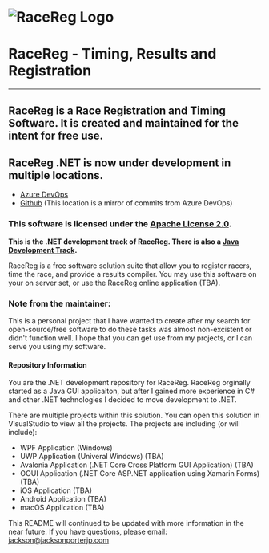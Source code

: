 # ![RaceReg Logo](https://image.jimcdn.com/app/cms/image/transf/dimension=200x10000:format=png/path/s6723e038b030cc3c/image/ib24e5acf080cc3ee/version/1447710752/image.png)
# RaceReg - Timing, Results and Registration
---
## RaceReg is a Race Registration and Timing Software. It is created and maintained for the intent for free use. 
## RaceReg .NET is now under development in multiple locations. 
* [Azure DevOps](https://dev.azure.com/RaceReg/RaceReg)
* [Github](https://github.com/jacksonporter/RaceReg-NET) (This location is a mirror of commits from Azure DevOps)

### This software is licensed under the [Apache License 2.0](https://github.com/jacksonporter/RaceReg-NET/blob/master/LICENSE). 

**This is the .NET development track of RaceReg. There is also a [Java Development Track](https://github.com/jacksonporter/RaceReg).**

RaceReg is a free software solution suite that allow you to register racers, time the race, and provide a results compiler. You may use this software on your on server set, or use the RaceReg online application (TBA). 

### Note from the maintainer:
This is a personal project that I have wanted to create after my search for open-source/free software to do these tasks was almost non-excistent or didn't function well. I hope that you can get use from my projects, or I can serve you using my software. 

#### Repository Information
You are the .NET development repository for RaceReg. RaceReg orginally started as a Java GUI applicaiton, but after I gained more experience in C# and other .NET technologies I decided to move development to .NET. 

There are multiple projects within this solution. You can open this solution in VisualStudio to view all the projects. The projects are including (or will include):

* WPF Application (Windows)
* UWP Application (Univeral Windows) (TBA)
* Avalonia Application (.NET Core Cross Platform GUI Application) (TBA)
* OOUI Application (.NET Core ASP.NET application using Xamarin Forms) (TBA)
* iOS Application (TBA)
* Android Application (TBA)
* macOS Application (TBA)


This README will continued to be updated with more information in the near future. If you have questions, please email: <jackson@jacksonporterjp.com>

